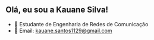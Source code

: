 ## Olá, eu sou a Kauane Silva!

- 🌱 Estudante de Engenharia de Redes de Comunicação
- 💬 Email: kauane.santos1129@gmail.com

